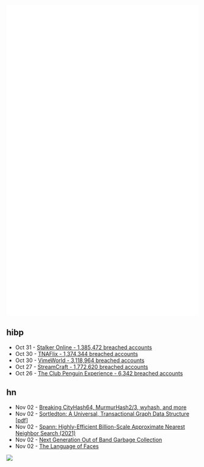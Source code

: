 ![Metrics](https://raw.githubusercontent.com/phixion/phixion/master/metrics.svg)

## hibp

<!--
for https://github.com/phixion/phixion/blob/main/.github/workflows/feeds.yml
-->
<!--START_SECTION:haveibeenpwnd-->
- Oct 31 - [Stalker Online - 1,385,472 breached accounts](https://haveibeenpwned.com/PwnedWebsites#StalkerOnline)
- Oct 30 - [TNAFlix - 1,374,344 breached accounts](https://haveibeenpwned.com/PwnedWebsites#TNAFlix)
- Oct 30 - [VimeWorld - 3,118,964 breached accounts](https://haveibeenpwned.com/PwnedWebsites#VimeWorld)
- Oct 27 - [StreamCraft - 1,772,620 breached accounts](https://haveibeenpwned.com/PwnedWebsites#StreamCraft)
- Oct 26 - [The Club Penguin Experience - 6,342 breached accounts](https://haveibeenpwned.com/PwnedWebsites#TheClubPenguinExperience)
<!--END_SECTION:haveibeenpwnd-->

## hn

<!--
for https://github.com/phixion/phixion/blob/main/.github/workflows/feeds.yml
-->
<!--START_SECTION:hn-->
- Nov 02 - [Breaking CityHash64, MurmurHash2/3, wyhash, and more](https://orlp.net/blog/breaking-hash-functions/)
- Nov 02 - [Sortledton: A Universal, Transactional Graph Data Structure [pdf]](https://www.vldb.org/pvldb/vol15/p1173-fuchs.pdf)
- Nov 02 - [Spann: Highly-Efficient Billion-Scale Approximate Nearest Neighbor Search (2021)](https://arxiv.org/abs/2111.08566)
- Nov 02 - [Next Generation Out of Band Garbage Collection](https://railsatscale.com/2024-10-23-next-generation-oob-gc/)
- Nov 02 - [The Language of Faces](https://domofutu.substack.com/p/the-language-of-faces)
<!--END_SECTION:hn-->

<!--
for https://yhype.me
-->
![](https://hit.yhype.me/github/profile?user_id=13013670)
